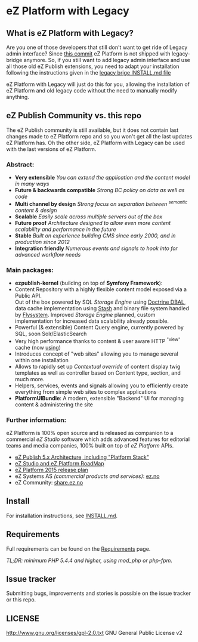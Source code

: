 # eZ Platform with Legacy

## What is eZ Platform with Legacy?
Are you one of those developers that still don't want to get ride of Legacy admin interface?
Since [this commit](https://github.com/ezsystems/ezplatform/commit/5a76be259697f308d93c666f75d2b1f808377846)
eZ Platform is not shipped with legacy-bridge anymore. So, if you still want to add legacy admin 
interface and use all those old eZ Publish extensions, you need to adapt your installation following
the instructions given in the [legacy brige INSTALL.md file](https://github.com/ezsystems/LegacyBridge/blob/master/INSTALL.md)

eZ Platform with Legacy will just do this for you, allowing the installation of eZ Platform and old legacy
code without the need to manually modify anything.

## eZ Publish Community vs. this repo
The eZ Publish community is still available, but it does not contain last changes made to eZ Platform repo and so
 you won't get all the last updates eZ Platform has. 
Oh the other side, eZ Platform with Legacy can be used with the last versions of eZ Platform.  

### Abstract:
- **Very extensible** *You can extend the application and the content model in many ways*
- **Future & backwards compatible** *Strong BC policy on data as well as code*
- **Multi channel by design** *Strong focus on separation between <sup>semantic</sup> content & design*
- **Scalable** *Easily scale across multiple servers out of the box*
- **Future proof** *Architecture designed to allow even more content scalability and performance in the future*
- **Stable** *Built on experience building CMS since early 2000, and in production since 2012*
- **Integration friendly** *Numerous events and signals to hook into for advanced workflow needs*

### Main packages:
- **ezpublish-kernel** (building on top of **Symfony Framework**):
 - Content Repository with a highly flexible content model exposed via a Public API.<br>
   Out of the box powered by SQL *Storage Engine* using [Doctrine DBAL](http://doctrine-dbal.readthedocs.org/en/latest/reference/configuration.html#driver),
   data cache implementation using [Stash](http://www.stashphp.com/Drivers.html) and binary file system handled by [Flysystem](https://github.com/thephpleague/flysystem#adapters).
   Improved *Storage Engine* planned, custom implementation for increased data scalability already possible.
 - Powerful (& extensible) Content Query engine, currently powered by SQL, soon Solr/ElasticSearch
 - Very high performance thanks to content & user aware HTTP <sup>"view"</sup> cache (now [using](https://github.com/FriendsOfSymfony/FOSHttpCacheBundle))
 - Introduces concept of "web sites" allowing you to manage several within one installation
 - Allows to rapidly set up *Contextual override* of content display twig templates as well as controller based on Content type, section, and much more.
 - Helpers, services, events and signals allowing you to efficiently create everything from simple web sites to complex applications
- **PlatformUIBundle**: A modern, extensible "Backend" UI for managing content & administering the site

### Further information:
eZ Platform is 100% open source and is released as companion to a commercial *eZ Studio* software which adds advanced
features for editorial teams and media companies, 100% built on top of *eZ Platform* APIs.

- [eZ Publish 5.x Architecture, including "Platform Stack"](https://doc.ez.no/pages/viewpage.action?pageId=11403666)
- [eZ Studio and eZ Platform RoadMap](http://ez.no/Blog/What-to-Expect-from-eZ-Studio-and-eZ-Platform)
- [eZ Platform 2015 release plan](http://ez.no/Blog/What-Releases-to-Expect-from-eZ-in-2015)
- eZ Systems AS *(commercial products and services)*: [ez.no](http://ez.no/)
- eZ Community: [share.ez.no](http://ez.no/)

## Install
For installation instructions, see [INSTALL.md](https://github.com/crevillo/ezplatform-legacy/blob/master/INSTALL.md).

## Requirements
Full requirements can be found on the [Requirements](https://doc.ez.no/display/TECHDOC/Requirements) page.

*TL;DR: minimum PHP 5.4.4 and higher, using mod_php or php-fpm.*

## Issue tracker
Submitting bugs, improvements and stories is possible on the issue tracker or this repo.

## LICENSE
http://www.gnu.org/licenses/gpl-2.0.txt GNU General Public License v2
